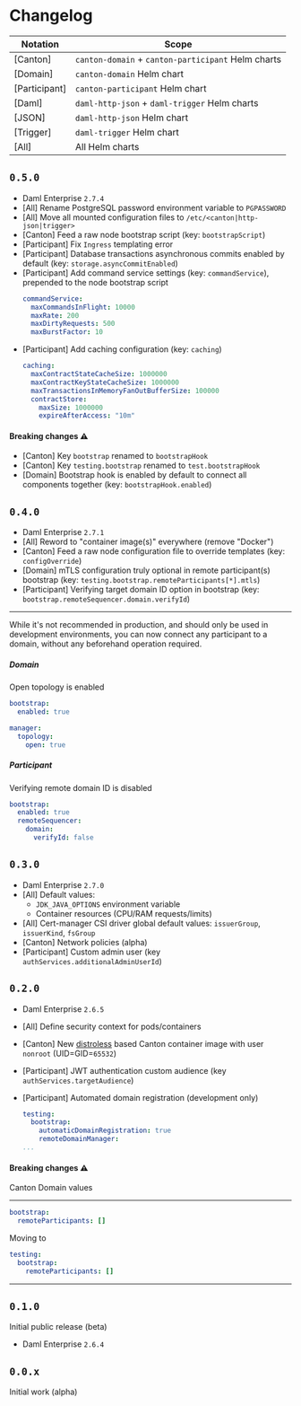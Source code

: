 # Changelog

| Notation | Scope
|--- |---
| [Canton] | `canton-domain` + `canton-participant` Helm charts
| [Domain] | `canton-domain` Helm chart
| [Participant] | `canton-participant` Helm chart
| [Daml] | `daml-http-json` + `daml-trigger` Helm charts
| [JSON] | `daml-http-json` Helm chart
| [Trigger] | `daml-trigger` Helm chart
| [All] |All Helm charts

## `0.5.0`

* Daml Enterprise `2.7.4`
* [All] Rename PostgreSQL password environment variable to `PGPASSWORD`
* [All] Move all mounted configuration files to `/etc/<canton|http-json|trigger>`
* [Canton] Feed a raw node bootstrap script (key: `bootstrapScript`)
* [Participant] Fix `Ingress` templating error
* [Participant] Database transactions asynchronous commits enabled by default (key: `storage.asyncCommitEnabled`)
* [Participant] Add command service settings (key: `commandService`), prepended to the node bootstrap script
  ```yaml
  commandService:
    maxCommandsInFlight: 10000
    maxRate: 200
    maxDirtyRequests: 500
    maxBurstFactor: 10
  ```
* [Participant] Add caching configuration (key: `caching`)
  ```yaml
  caching:
    maxContractStateCacheSize: 1000000
    maxContractKeyStateCacheSize: 1000000
    maxTransactionsInMemoryFanOutBufferSize: 100000
    contractStore:
      maxSize: 1000000
      expireAfterAccess: "10m"
  ```

#### Breaking changes ⚠️

* [Canton] Key `bootstrap` renamed to `bootstrapHook`
* [Canton] Key `testing.bootstrap` renamed to `test.bootstrapHook`
* [Domain] Bootstrap hook is enabled by default to connect all components together (key: `bootstrapHook.enabled`)

## `0.4.0`

* Daml Enterprise `2.7.1`
* [All] Reword to "container image(s)" everywhere (remove "Docker")
* [Canton] Feed a raw node configuration file to override templates (key: `configOverride`)
* [Domain] mTLS configuration truly optional in remote participant(s) bootstrap (key: `testing.bootstrap.remoteParticipants[*].mtls`)
* [Participant] Verifying target domain ID option in bootstrap (key: `bootstrap.remoteSequencer.domain.verifyId`)

---

While it's not recommended in production, and should only be used in development environments,
you can now connect any participant to a domain, without any beforehand operation required.

##### Domain

Open topology is enabled

```yaml
bootstrap:
  enabled: true

manager:
  topology:
    open: true
```

##### Participant

Verifying remote domain ID is disabled

```yaml
bootstrap:
  enabled: true
  remoteSequencer:
    domain:
      verifyId: false
```

## `0.3.0`

* Daml Enterprise `2.7.0`
* [All] Default values:
  * `JDK_JAVA_OPTIONS` environment variable
  * Container resources (CPU/RAM requests/limits)
* [All] Cert-manager CSI driver global default values: `issuerGroup`, `issuerKind`, `fsGroup`
* [Canton] Network policies (alpha)
* [Participant] Custom admin user (key `authServices.additionalAdminUserId`)

## `0.2.0`

* Daml Enterprise `2.6.5`
* [All] Define security context for pods/containers
* [Canton] New [distroless](https://github.com/GoogleContainerTools/distroless)
based Canton container image with user `nonroot` (UID=GID=`65532`)
* [Participant] JWT authentication custom audience (key `authServices.targetAudience`)
* [Participant] Automated domain registration (development only)

  ```yaml
  testing:
    bootstrap:
      automaticDomainRegistration: true
      remoteDomainManager:
  ...
  ```

#### Breaking changes ⚠️

Canton Domain values

---
```yaml
bootstrap:
  remoteParticipants: []
```

Moving to

```yaml
testing:
  bootstrap:
    remoteParticipants: []
```
---

## `0.1.0`

Initial public release (beta)

* Daml Enterprise `2.6.4`

## `0.0.x`

Initial work (alpha)
